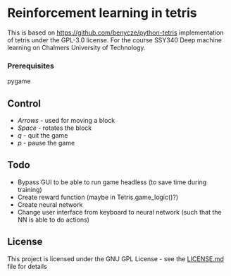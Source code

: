 # Reinforcement learning in tetris 

This is based on https://github.com/benycze/python-tetris implementation of tetris under the GPL-3.0 license. For the course SSY340 Deep machine learning on Chalmers University of Technology.
### Prerequisites

pygame

## Control


* *Arrows* - used for moving a block
* *Space*  - rotates the block
* *q*      - quit the game
* *p*      - pause the game

## Todo
* Bypass GUI to be able to run game headless (to save time during training)
* Create reward function (maybe in Tetris.game\_logic()?)
* Create neural network 
* Change user interface from keyboard to neural network (such that the NN is able to do actions)


## License

This project is licensed under the GNU GPL License - see the [LICENSE.md](LICENSE.md) file for details
